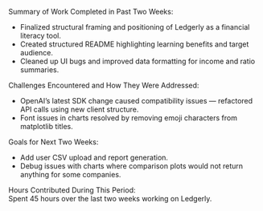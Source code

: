 Summary of Work Completed in Past Two Weeks:<br />
- Finalized structural framing and positioning of Ledgerly as a financial literacy tool.<br />
- Created structured README highlighting learning benefits and target audience.<br />
- Cleaned up UI bugs and improved data formatting for income and ratio summaries.<br />

Challenges Encountered and How They Were Addressed:<br />
- OpenAI’s latest SDK change caused compatibility issues — refactored API calls using new client structure.<br />
- Font issues in charts resolved by removing emoji characters from matplotlib titles.<br />

Goals for Next Two Weeks:<br />
- Add user CSV upload and report generation.<br />
- Debug issues with charts where comparison plots would not return anything for some companies.<br />

Hours Contributed During This Period:<br />
Spent 45 hours over the last two weeks working on Ledgerly.<br />
